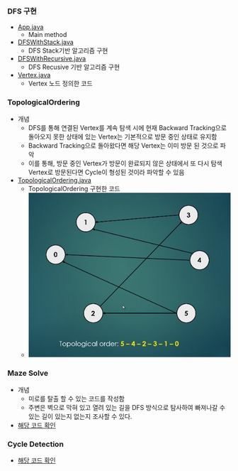 ### DFS 구현
- <a href="https://github.com/hongjw1991/java-data_structure-algorithm/tree/master/Algorithm/Problem_Solve/DFS/App.java">App.java</a>
    - Main method
- <a href="https://github.com/hongjw1991/java-data_structure-algorithm/tree/master/Algorithm/Problem_Solve/DFS/DFSWithStack.java">DFSWithStack.java</a>
    - DFS Stack기반 알고리즘 구현
- <a href="https://github.com/hongjw1991/java-data_structure-algorithm/tree/master/Algorithm/Problem_Solve/DFS/DFSWithRecursive.java">DFSWithRecursive.java</a>
    - DFS Recusive 기반 알고리즘 구현
- <a href="https://github.com/hongjw1991/java-data_structure-algorithm/tree/master/Algorithm/Problem_Solve/DFS/Vertex.java">Vertex.java</a>
    - Vertex 노드 정의한 코드

### TopologicalOrdering
- 개념
    - DFS를 통해 연결된 Vertex를 계속 탐색 시에 현재 Backward Tracking으로 돌아오지 못한 상태에 있는 Vertex는 기본적으로 방문 중인 상태로 유지함
    - Backward Tracking으로 돌아왔다면 해당 Vertex는 이미 방문 된 것으로 파악
    - 이를 통해, 방문 중인 Vertex가 방문이 완료되지 않은 상태에서 또 다시 탐색 Vertex로 방문된다면 Cycle이 형성된 것이라 파악할 수 있음
- <a href="https://github.com/hongjw1991/java-data_structure-algorithm/tree/master/Algorithm/Problem_Solve/DFS/TopologicalOrdering.java">TopologicalOrdering.java</a>
    - TopologicalOrdering 구현한 코드
    - ![Alt Text](../image/Topological_graph.png)

### Maze Solve
- 개념
    - 미로를 탈출 할 수 있는 코드를 작성함
    - 주변은 벽으로 막혀 있고 열려 있는 길을 DFS 방식으로 탐사하여 빠져나갈 수 있는 길이 있는지 없는지 조사할 수 있다.
- <a href="https://github.com/hongjw1991/java-data_structure-algorithm/tree/master/Algorithm/Problem_Solve/DFS/Maze_Solve">해당 코드 확인</a>

### Cycle Detection
- <a href="https://github.com/hongjw1991/java-data_structure-algorithm/tree/master/Algorithm/Problem_Solve/DFS/CycleDetection.java">해당 코드 확인</a>